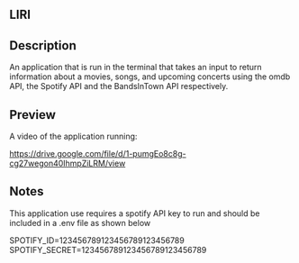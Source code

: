 ## LIRI


## Description

An application that is run in the terminal that takes an input to return information about a movies, songs, and upcoming concerts using the omdb API, the Spotify API and the BandsInTown API respectively.

## Preview

A video of the application running:

https://drive.google.com/file/d/1-pumgEo8c8g-cg27wegon40IhmpZiLRM/view

## Notes

This application use requires a spotify API key to run and should be included in a .env file as shown below

SPOTIFY_ID=123456789123456789123456789
SPOTIFY_SECRET=123456789123456789123456789




